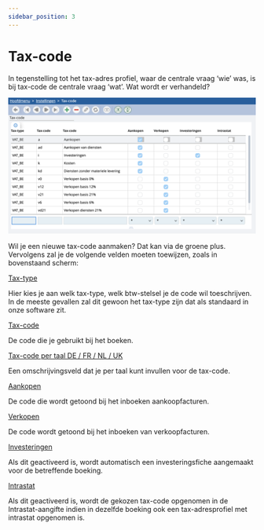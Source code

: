```yaml
---
sidebar_position: 3
---
```


# Tax-code

In tegenstelling tot het tax-adres profiel, waar de centrale vraag ‘wie’ was, is bij tax-code de centrale vraag ‘wat’. Wat wordt er verhandeld? 


![alt text](/img/images/image219.png)


Wil je een nieuwe tax-code aanmaken? Dat kan via de groene plus. Vervolgens zal je de volgende velden moeten toewijzen, zoals in bovenstaand scherm:

<u>Tax-type</u>

Hier kies je aan welk tax-type, welk btw-stelsel je de code wil toeschrijven. In de meeste gevallen zal dit gewoon het tax-type zijn dat als standaard in onze software zit.

<u>Tax-code</u>

De code die je gebruikt bij het boeken.


<u>Tax-code per taal DE / FR / NL / UK</u>

Een omschrijvingsveld dat je per taal kunt invullen voor de tax-code.


<u>Aankopen</u>

De code die wordt getoond bij het inboeken aankoopfacturen.


<u>Verkopen</u>

De code wordt getoond bij het inboeken van verkoopfacturen.


<u>Investeringen</u>

Als dit geactiveerd is, wordt automatisch een investeringsfiche aangemaakt voor de betreffende boeking.


<u>Intrastat</u>

Als dit geactiveerd is, wordt de gekozen tax-code opgenomen in de Intrastat-aangifte indien in dezelfde boeking ook een tax-adresprofiel met intrastat opgenomen is.